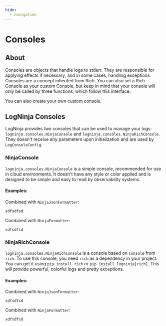 ```yaml
---
hide:
  - navigation
---
```

# Consoles

## About
Consoles are objects that handle logs to stderr. They are responsible for applying effects if necessary, and in some cases, handling exceptions. Consoles are a concept inherited from Rich. You can also set a Rich Console as your custom Console, but keep in mind that your console will only be called by three functions, which follow this interface:

You can also create your own custom console.

## LogNinja Consoles
LogNinja provides two consoles that can be used to manage your logs: `logninja.consoles.NinjaConsole` and `logninja.consoles.NinjaRichConsole`. They doesn't receive any parameters upon initialization and are used by `LogConsoleConfig`.

### NinjaConsole
`logninja.consoles.NinjaConsole` is a simple console, recommended for use in cloud environments. It doesn't have any style or color applied and is designed to be simple and easy to read by observability systems.
#### Examples:
Combined with `NinjaJsonFormatter`:
```
sdfsdfsd
```
Combined with `NinjaFormatter`:
```
sdfsdfsd
```


### NinjaRichConsole
`logninja.consoles.NinjaRichConsole` is a console based on `Console` from `rich`. To use this console, you need `rich` as a dependency in your project. You can get it using `pip install rich` or `pip install logninja[rich]`. This will provide powerful, colorful logs and pretty exceptions.

#### Examples:
Combined with `NinjaJsonFormatter`:
```
sdfsdfsd
```
Combined with `NinjaFormatter`:
```
sdfsdfsd
```